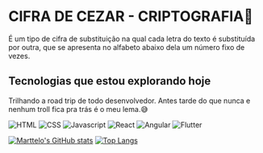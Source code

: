 # CIFRA DE CEZAR - CRIPTOGRAFIA👋
É um tipo de cifra de substituição na qual cada letra do texto é substituída por outra, que se apresenta no alfabeto abaixo dela um número fixo de vezes.

## Tecnologias que estou explorando hoje
Trilhando a road trip de todo desenvolvedor. Antes tarde do que nunca e nenhum troll fica pra trás é o meu lema.😅

![HTML](https://img.shields.io/badge/HTML5-E34F26?style=for-the-badge&logo=html5&logoColor=white)
![CSS](https://img.shields.io/badge/CSS3-1572B6?style=for-the-badge&logo=css3&logoColor=white)
![Javascript](https://img.shields.io/badge/JavaScript-323330?style=for-the-badge&logo=javascript&logoColor=F7DF1E)
![React](https://img.shields.io/badge/React-20232A?style=for-the-badge&logo=react&logoColor=61DAFB)
![Angular](https://img.shields.io/badge/Angular-DD0031?style=for-the-badge&logo=angular&logoColor=white)
![Flutter](https://img.shields.io/badge/Flutter-02569B?style=for-the-badge&logo=flutter&logoColor=white)

[![Marttelo's GitHub stats](https://github-readme-stats.vercel.app/api?username=MARTTELO&&hide=prs,issues,contribs&show_icons=true&theme=radical)](https://github.com/anuraghazra/github-readme-stats)
[![Top Langs](https://github-readme-stats.vercel.app/api/top-langs/?username=MARTTELO&langs_count=8&layout=compact&theme=radical)](https://github.com/anuraghazra/github-readme-stats)

